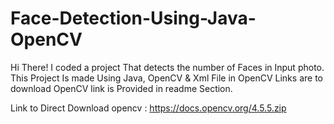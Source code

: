 # Face-Detection-Using-Java-OpenCV
Hi There! I coded a project That detects the number of Faces in Input  photo. This Project Is made Using Java, OpenCV &amp; Xml File in OpenCV Links are to download OpenCV link is Provided  in readme Section.

Link to Direct Download opencv : https://docs.opencv.org/4.5.5.zip
